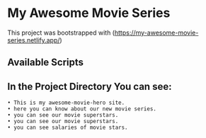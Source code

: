 # My Awesome Movie Series

This project was bootstrapped with (https://my-awesome-movie-series.netlify.app/)

## Available Scripts

## In the Project Directory You can see:

    • This is my awesome-movie-hero site.
    • here you can know about our new movie series.
    • you can see our movie superstars.
    • you can see our movie superstars.
    • you can see salaries of movie stars.
